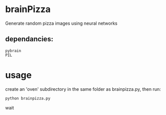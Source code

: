 # brainPizza
Generate random pizza images using neural networks

## dependancies:

    pybrain
    PIL
    
# usage

create an 'oven' subdirectory in the same folder as brainpizza.py, then run:

    python brainpizza.py
    
wait
